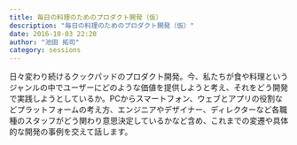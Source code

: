 ```yaml
---
title: 毎日の料理のためのプロダクト開発（仮）
description: "毎日の料理のためのプロダクト開発（仮）"
date: 2016-10-03 22:20
author: "池田 拓司"
category: sessions
---
```

日々変わり続けるクックパッドのプロダクト開発。今、私たちが食や料理というジャンルの中でユーザーにどのような価値を提供しようと考え、それをどう開発で実践しようとしているか。PCからスマートフォン、ウェブとアプリの役割などプラットフォームの考え方、エンジニアやデザイナー、ディレクターなど各職種のスタッフがどう関わり意思決定しているかなど含め、これまでの変遷や具体的な開発の事例を交えて話します。
